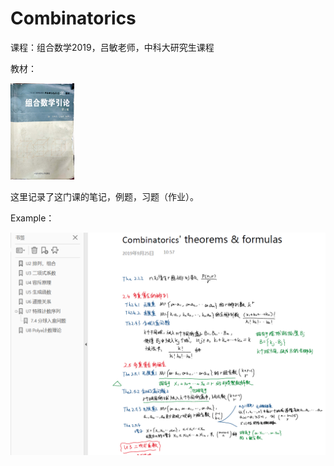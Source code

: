 # Combinatorics

课程：组合数学2019，吕敏老师，中科大研究生课程

教材：

<img src="README.assets/Combinatrics-book.jpg" alt="Combinatrics-book" style="zoom: 15%;" />

这里记录了这门课的笔记，例题，习题（作业）。

Example：

![Sample](README.assets/Sample.png)